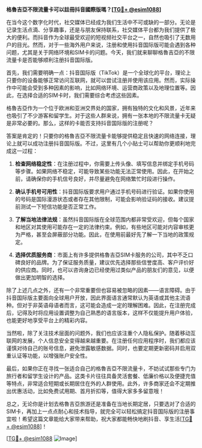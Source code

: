 **格魯吉亞不限流量卡可以註冊抖音國際版嗎？[[TG💪+ @esim1088](https://t.me/s/esim1088)]**

在当今这个数字化时代，社交媒体已经成为我们生活中不可或缺的一部分。无论是记录生活点滴、分享趣事，还是与朋友保持联系，社交媒体平台都为我们提供了极大的便利。而抖音作为全球最受欢迎的短视频社交平台之一，自然也吸引了无数用户的目光。然而，对于一些海外用户来说，注册和使用抖音国际版可能会遇到各种问题，尤其是关于网络环境和SIM卡的问题。今天，我们就来聊聊格魯吉亞的不限流量卡是否能够顺利注册抖音国际版。

首先，我们需要明确一点：抖音国际版（TikTok）是一个全球化的平台，理论上只要你的设备能够正常访问互联网，就可以尝试注册并使用该应用。然而，实际操作中可能会受到多种因素的影响，比如网络环境、运营商政策以及地理位置等。因此，在选择合适的SIM卡时，我们需要综合考虑这些因素。

格魯吉亞作为一个位于欧洲和亚洲交界处的国家，拥有独特的文化和风景，近年来也吸引了不少游客和留学生。对于这些人群来说，拥有一张本地的不限流量卡无疑是非常必要的。那么，这样的卡能否支持抖音国际版的注册呢？

答案是肯定的！只要你的格魯吉亞不限流量卡能够提供稳定且快速的网络连接，理论上就可以成功注册抖音国际版。不过，这里有几个小贴士可以帮助你更顺利地完成这一过程：

1. **检查网络稳定性**：在注册过程中，你需要上传头像、填写信息并绑定手机号码等步骤。如果网络不稳定，可能导致某些功能无法正常使用。因此，在开始之前，请确保你的手机信号良好，并尽量避免在网络繁忙时段进行操作。

2. **确认手机号可用性**：抖音国际版要求用户通过手机号码进行验证。如果你使用的号码是国际漫游状态或者存在其他限制，可能会影响验证码的接收。建议提前测试一下短信功能是否正常工作。

3. **了解当地法律法规**：虽然抖音国际版在全球范围内都非常受欢迎，但每个国家和地区对其使用可能存在一定的法律约束。例如，有些地区可能对内容审核更为严格，甚至会屏蔽部分功能。因此，在使用前最好先了解一下当地的政策规定。

4. **选择优质服务商**：市面上有许多提供格魯吉亞SIM卡服务的公司，其中不乏口碑良好的品牌。为了保证服务质量，建议优先选择那些信誉度高、客户评价好的供应商。同时，也可以咨询身边已经使用过类似产品的朋友们的意见，以便做出更加明智的选择。

除了上述几点之外，还有一个非常重要但也容易被忽略的因素——语言障碍。由于抖音国际版主要面向全球用户开放，因此界面语言通常默认为英语或其他主流语种。但对于非英语母语者而言，这可能会造成一定的理解困难。因此，在注册完成后，记得及时将应用设置调整为自己熟悉的语言版本，这样不仅能提升用户体验，也能更好地享受平台上的精彩内容。

当然啦，除了关注技术层面的问题外，我们也应该注重个人隐私保护。随着移动互联网的发展，个人信息安全变得越来越重要。在注册任何应用程序时，我们都应该谨慎对待自己的账号信息，避免泄露敏感数据。同时，也要定期更新密码并启用双重认证等功能，以增强账户安全性。

最后，如果你正在寻找一张适合自己的格魯吉亞不限流量卡，不妨试试那些专门为旅行者和留学生设计的产品。这类卡片往往具备灵活套餐、低廉价格以及便捷充值等特点，非常适合短期或长期居住在外的人群使用。此外，许多商家还会不定期推出优惠活动，比如免费试用期、首月折扣等，值得大家多多留意哦！

总之，无论你是计划去格魯吉亞旅游还是准备在当地长期定居，只要选对了合适的SIM卡，再加上一点点耐心和技术指导，就完全可以轻松搞定抖音国际版的注册事宜啦！希望这篇文章能给大家带来帮助，祝大家都能畅快地刷抖音、享生活[[TG💪+ @esim1088](https://t.me/s/esim1088)]！

[[TG💪+ @esim1088](https://t.me/s/esim1088) ![Image](https://i.postimg.cc/4NQfJmqS/Snipaste-2025-05-13-00-14-12.png)]